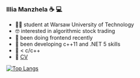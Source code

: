 ### Illia Manzhela :coffee:	:computer:

- :man_student: student at Warsaw University of Technology
- :nerd_face:	interested in algorithmic stock trading
- :art:	been doing frontend recently
- :cowboy_hat_face: been developing c++11 and .NET 5 skills
- :snake: < c/c++ 
- :eyes: [CV](https://github.com/IlliaMan/IlliaMan/blob/main/CV.pdf)


[![Top Langs](https://github-readme-stats.vercel.app/api/top-langs/?username=IlliaMan&langs_count=8)](https://github.com/anuraghazra/github-readme-stats)
